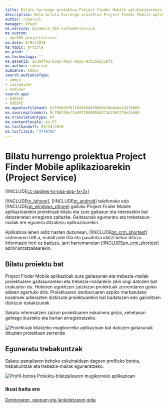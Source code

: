 ```yaml
---
title: Bilatu hurrengo proiektua Project Finder Mobile aplikazioarekin
description: Nola bilatu hurrengo proiektua Project Finder Mobile aplikazioarekin Project Service-rako
author: ruhercul
manager: kfend
ms.service: dynamics-365-customerservice
ms.custom:
- dyn365-projectservice
ms.date: 8/03/2018
ms.topic: article
ms.prod: ''
ms.technology: ''
ms.assetid: a33abfa2-b591-495c-8a22-9cb2562528fa
ms.author: ruhercul
audience: Admin
search.audienceType:
- admin
- customizer
- enduser
search.app:
- D365CE
- D365PS
ms.openlocfilehash: b1f69b95fb7f02836d8f00b0e28bbabe242fb960
ms.sourcegitcommit: 8c786230ef2a497280885b827162561776e2eb00
ms.translationtype: HT
ms.contentlocale: eu-ES
ms.lasthandoff: 03/24/2020
ms.locfileid: "3748792"
---
```

# <a name="find-your-next-project-with-the-project-finder-mobile-app-project-service"></a>Bilatu hurrengo proiektua Project Finder Mobile aplikazioarekin (Project Service)

[!INCLUDE[cc-applies-to-psa-app-1x-2x](../includes/cc-applies-to-psa-app-1x-2x.md)]

[!INCLUDE[tn_iphone](../includes/tn-iphone.md)], [!INCLUDE[tn_android](../includes/tn-android.md)] telefonoko edo [!INCLUDE[pn_windows_phone](../includes/pn-windows-phone.md)] gailuko Project Finder Mobile aplikazioarekin proiektuak bilatu eta zure gaitasun eta interesekin bat datozenetan erregistra zaitezke. Gaitasunak eguneratu eta trebetasun-mailak ere egunera ditzakezu aplikazioarekin.  
  
 Aplikazioa lehen aldiz hasten duzunean, [!INCLUDE[pn_crm_shortest](../includes/pn-crm-shortest.md)] sistemaren URLa, erabiltzaile IDa eta pasahitza idatzi behar dituzu. Informazio hori ez baduzu, jarri harremanetan [!INCLUDE[pn_crm_shortest](../includes/pn-crm-shortest.md)] administratzailearekin.  
  
## <a name="find-a-project"></a>Bilatu proiektu bat  
 Project Finder Mobile aplikazioak zure gaitasunak eta trebezia-mailak proiektuaren gaitasunarekin eta trebezia-mailarekin zein ongi datozen bat erakusten du. Hoberen egokitzen zaizkizun proiektuak zerrendaren goiko aldean agertuko dira. Proiektuaren izenburuaren azpiko markatutako koadroek adierazten dizkizute proiektuarekin bat badatozen edo gainditzen dizkizun eskakizunak.  
  
 Sakatu interesatzen zaizun proiektuaren eskuinera gezia, xehetasun gehiago ikusteko eta bertan erregistratzeko.  
  
 ![Proiektuak bilatzeko mugikorreko aplikazioan bat datozen gaitasunak dituzten proiektuen zerrenda](../project-service/media/project-service-project-finder-list.png "Proiektuak bilatzeko mugikorreko aplikazioan bat datozen gaitasunak dituzten proiektuen zerrenda")  
  
## <a name="update-your-skills"></a>Eguneratu trebakuntzak  
 Sakatu pantailaren beheko eskuinaldean dagoen profileko botoia, trebakuntzak eta trebezia-mailak eguneratzeko.  
  
 ![Profil-botoia Proiektu-bilatzailearen mugikorreko aplikazioan](../project-service/media/project-service-project-finder-profile.png "Profil-botoia Proiektu-bilatzailearen mugikorreko aplikazioan")  
  
### <a name="see-also"></a>Ikusi baita ere  
 [Denboraren, gastuen eta lankidetzaren gida](../project-service/time-expense-collaboration-guide.md)
